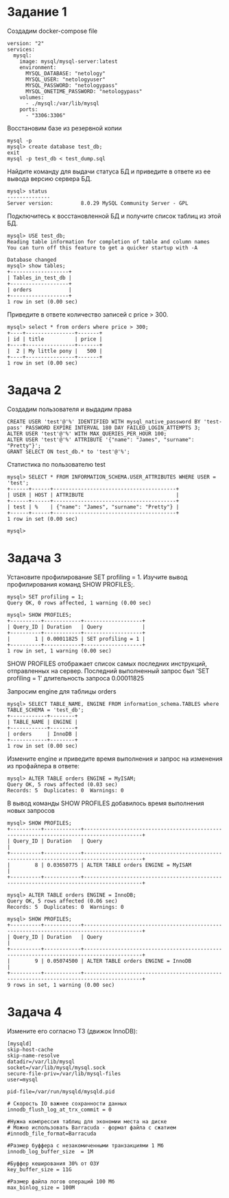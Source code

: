 # Задание 1
Создадим docker-compose file
```
version: "2"
services:
  mysql:
    image: mysql/mysql-server:latest
    environment:
      MYSQL_DATABASE: "netology"
      MYSQL_USER: "netologyuser"
      MYSQL_PASSWORD: "netologypass"
      MYSQL_ONETIME_PASSWORD: "netologypass"
    volumes:
      - ./mysql:/var/lib/mysql
    ports:
      - "3306:3306"
```
Восстановим базе из резервной копии
```
mysql -p
mysql> create database test_db;
exit
mysql -p test_db < test_dump.sql 
```
Найдите команду для выдачи статуса БД и приведите в ответе из ее вывода версию сервера БД.  
```
mysql> status
--------------
Server version:         8.0.29 MySQL Community Server - GPL
```
Подключитесь к восстановленной БД и получите список таблиц из этой БД.  
```
mysql> USE test_db;
Reading table information for completion of table and column names
You can turn off this feature to get a quicker startup with -A

Database changed
mysql> show tables;
+-------------------+
| Tables_in_test_db |
+-------------------+
| orders            |
+-------------------+
1 row in set (0.00 sec)
```
Приведите в ответе количество записей с price > 300.  
```
mysql> select * from orders where price > 300;
+----+----------------+-------+
| id | title          | price |
+----+----------------+-------+
|  2 | My little pony |   500 |
+----+----------------+-------+
1 row in set (0.00 sec)
```
# Задача 2
Создадим пользователя и выдадим права  
```
CREATE USER 'test'@'%' IDENTIFIED WITH mysql_native_password BY 'test-pass' PASSWORD EXPIRE INTERVAL 180 DAY FAILED_LOGIN_ATTEMPTS 3;
ALTER USER 'test'@'%' WITH MAX_QUERIES_PER_HOUR 100;
ALTER USER 'test'@'%' ATTRIBUTE '{"name": "James", "surname": "Pretty"}';
GRANT SELECT ON test_db.* to 'test'@'%';
```
Статистика по пользователю test
```
mysql> SELECT * FROM INFORMATION_SCHEMA.USER_ATTRIBUTES WHERE USER = 'test';
+------+------+----------------------------------------+
| USER | HOST | ATTRIBUTE                              |
+------+------+----------------------------------------+
| test | %    | {"name": "James", "surname": "Pretty"} |
+------+------+----------------------------------------+
1 row in set (0.00 sec)

mysql>
```

# Задача 3
Установите профилирование SET profiling = 1. Изучите вывод профилирования команд SHOW PROFILES;.  
```
mysql> SET profiling = 1;
Query OK, 0 rows affected, 1 warning (0.00 sec)

mysql> SHOW PROFILES;
+----------+------------+-------------------+
| Query_ID | Duration   | Query             |
+----------+------------+-------------------+
|        1 | 0.00011825 | SET profiling = 1 |
+----------+------------+-------------------+
1 row in set, 1 warning (0.00 sec)
```
SHOW PROFILES отображает список самых последних инструкций, отправленных на сервер. Последний выполненный запрос был 'SET profiling = 1' длительность запроса 0.00011825  

Запросим engine для таблицы orders
```
mysql> SELECT TABLE_NAME, ENGINE FROM information_schema.TABLES where TABLE_SCHEMA = 'test_db';
+------------+--------+
| TABLE_NAME | ENGINE |
+------------+--------+
| orders     | InnoDB |
+------------+--------+
1 row in set (0.00 sec)
```
Измените engine и приведите время выполнения и запрос на изменения из профайлера в ответе:  
```
mysql> ALTER TABLE orders ENGINE = MyISAM;
Query OK, 5 rows affected (0.03 sec)
Records: 5  Duplicates: 0  Warnings: 0
```
В вывод команды SHOW PROFILES добавилось время выполнения новых запросов
```
mysql> SHOW PROFILES;
+----------+------------+-----------------------------------------------------------------------------------------+
| Query_ID | Duration   | Query                                                                                   |
+----------+------------+-----------------------------------------------------------------------------------------+
|        8 | 0.03650775 | ALTER TABLE orders ENGINE = MyISAM                                                      |
+----------+------------+-----------------------------------------------------------------------------------------+
```
```
mysql> ALTER TABLE orders ENGINE = InnoDB;
Query OK, 5 rows affected (0.06 sec)
Records: 5  Duplicates: 0  Warnings: 0

mysql> SHOW PROFILES;
+----------+------------+-----------------------------------------------------------------------------------------+
| Query_ID | Duration   | Query                                                                                   |
+----------+------------+-----------------------------------------------------------------------------------------+
|        9 | 0.05074500 | ALTER TABLE orders ENGINE = InnoDB                                                      |
+----------+------------+-----------------------------------------------------------------------------------------+
9 rows in set, 1 warning (0.00 sec)
```

# Задача 4
Измените его согласно ТЗ (движок InnoDB):  
```
[mysqld]
skip-host-cache
skip-name-resolve
datadir=/var/lib/mysql
socket=/var/lib/mysql/mysql.sock
secure-file-priv=/var/lib/mysql-files
user=mysql

pid-file=/var/run/mysqld/mysqld.pid

# Скорость IO важнее сохранности данных
innodb_flush_log_at_trx_commit = 0

#Нужна компрессия таблиц для экономии места на диске
# Можно использовать Barracuda - формат файла с сжатием
#innodb_file_format=Barracuda

#Размер буффера с незакомиченными транзакциями 1 Мб
innodb_log_buffer_size  = 1M

#Буффер кеширования 30% от ОЗУ
key_buffer_size = 11G

#Размер файла логов операций 100 Мб
max_binlog_size = 100M
```
